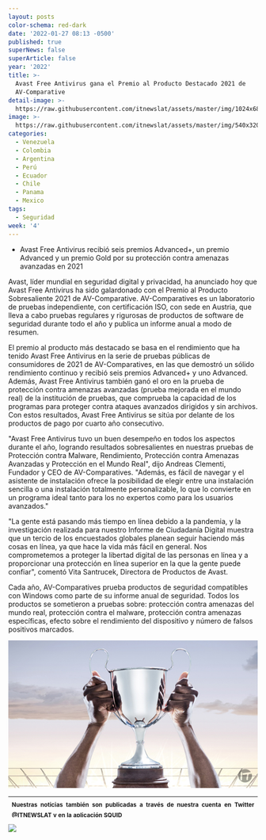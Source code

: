 ```yaml
---
layout: posts
color-schema: red-dark
date: '2022-01-27 08:13 -0500'
published: true
superNews: false
superArticle: false
year: '2022'
title: >-
  Avast Free Antivirus gana el Premio al Producto Destacado 2021 de
  AV-Comparative  
detail-image: >-
  https://raw.githubusercontent.com/itnewslat/assets/master/img/1024x680/trofeo-g.jpg
image: >-
  https://raw.githubusercontent.com/itnewslat/assets/master/img/540x320/trofeo-p.jpg
categories:
  - Venezuela
  - Colombia
  - Argentina
  - Perú
  - Ecuador
  - Chile
  - Panama
  - Mexico
tags:
  - Seguridad
week: '4'
---
```

- Avast Free Antivirus recibió seis premios Advanced+, un premio Advanced y un premio Gold por su protección contra amenazas avanzadas en 2021

Avast, líder mundial en seguridad digital y privacidad, ha anunciado hoy que Avast Free Antivirus ha sido galardonado con el Premio al Producto Sobresaliente 2021 de AV-Comparative. AV-Comparatives es un laboratorio de pruebas independiente, con certificación ISO, con sede en Austria, que lleva a cabo pruebas regulares y rigurosas de productos de software de seguridad durante todo el año y publica un informe anual a modo de resumen. 

El premio al producto más destacado se basa en el rendimiento que ha tenido Avast Free Antivirus en la serie de pruebas públicas de consumidores de 2021 de AV-Comparatives, en las que demostró un sólido rendimiento continuo y recibió seis premios Advanced+ y uno Advanced. Además, Avast Free Antivirus también ganó el oro en la prueba de protección contra amenazas avanzadas (prueba mejorada en el mundo real) de la institución de pruebas, que comprueba la capacidad de los programas para proteger contra ataques avanzados dirigidos y sin archivos. Con estos resultados, Avast Free Antivirus se sitúa por delante de los productos de pago por cuarto año consecutivo.

"Avast Free Antivirus tuvo un buen desempeño en todos los aspectos durante el año, logrando resultados sobresalientes en nuestras pruebas de Protección contra Malware, Rendimiento, Protección contra Amenazas Avanzadas y Protección en el Mundo Real", dijo Andreas Clementi, Fundador y CEO de AV-Comparatives. "Además, es fácil de navegar y el asistente de instalación ofrece la posibilidad de elegir entre una instalación sencilla o una instalación totalmente personalizable, lo que lo convierte en un programa ideal tanto para los no expertos como para los usuarios avanzados." 

"La gente está pasando más tiempo en línea debido a la pandemia, y la investigación realizada para nuestro Informe de Ciudadanía Digital muestra que un tercio de los encuestados globales planean seguir haciendo más cosas en línea, ya que hace la vida más fácil en general. Nos comprometemos a proteger la libertad digital de las personas en línea y a proporcionar una protección en línea superior en la que la gente puede confiar", comentó Vita Santrucek, Directora de Productos de Avast. 

Cada año, AV-Comparatives prueba productos de seguridad compatibles con Windows como parte de su informe anual de seguridad. Todos los productos se sometieron a pruebas sobre: protección contra amenazas del mundo real, protección contra el malware, protección contra amenazas específicas, efecto sobre el rendimiento del dispositivo y número de falsos positivos marcados. 

![](https://raw.githubusercontent.com/itnewslat/assets/master/img/540x320/trofeo-p.jpg)

<table style="height: 42px;" width="569">
<tbody>
<tr>
<td style="text-align: justify;"><sub><strong>Nuestras noticias también son publicadas a través de nuestra cuenta en Twitter <a href="https://twitter.com/itnewslat?lang=es">@ITNEWSLAT</a> y en la aplicación <a href="https://squidapp.co/en/">SQUID</a></strong></sub></td>
</tr>
</tbody>
</table>

<img src="https://tracker.metricool.com/c3po.jpg?hash=56f88a41e39ab42c063cc51676587a04"/>